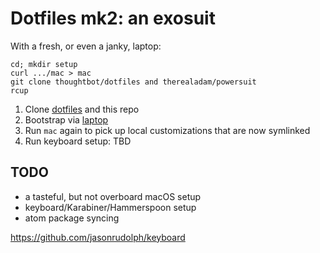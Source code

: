 # Dotfiles mk2: an exosuit

With a fresh, or even a janky, laptop:

```
cd; mkdir setup
curl .../mac > mac
git clone thoughtbot/dotfiles and therealadam/powersuit
rcup
```
1. Clone [dotfiles](https://github.com/thoughtbot/dotfiles) and this repo
2. Bootstrap via [laptop](https://github.com/thoughtbot/laptop)
3. Run `mac` again to pick up local customizations that are now symlinked
4. Run keyboard setup: TBD

## TODO

- a tasteful, but not overboard macOS setup
- keyboard/Karabiner/Hammerspoon setup
- atom package syncing

https://github.com/jasonrudolph/keyboard
